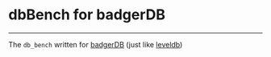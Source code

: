 # dbBench for badgerDB

-------

The `db_bench` written for [badgerDB](https://github.com/dgraph-io/badger) (just like [leveldb](https://github.com/google/leveldb/blob/main/benchmarks/db_bench.cc))